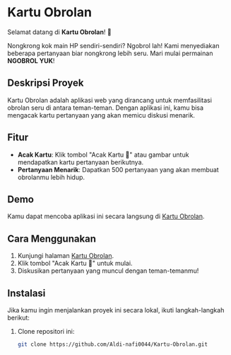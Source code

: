 # Kartu Obrolan

Selamat datang di **Kartu Obrolan**! 🎉

Nongkrong kok main HP sendiri-sendiri? Ngobrol lah! Kami menyediakan beberapa pertanyaan biar nongkrong lebih seru. Mari mulai permainan **NGOBROL YUK**!

## Deskripsi Proyek

Kartu Obrolan adalah aplikasi web yang dirancang untuk memfasilitasi obrolan seru di antara teman-teman. Dengan aplikasi ini, kamu bisa mengacak kartu pertanyaan yang akan memicu diskusi menarik. 

## Fitur

- **Acak Kartu**: Klik tombol "Acak Kartu 🔄" atau gambar untuk mendapatkan kartu pertanyaan berikutnya.
- **Pertanyaan Menarik**: Dapatkan 500 pertanyaan yang akan membuat obrolanmu lebih hidup.

## Demo

Kamu dapat mencoba aplikasi ini secara langsung di [Kartu Obrolan](https://aldi-nafi0044.github.io/Kartu-Obrolan/).

## Cara Menggunakan

1. Kunjungi halaman [Kartu Obrolan](https://aldi-nafi0044.github.io/Kartu-Obrolan/).
2. Klik tombol "Acak Kartu 🔄" untuk mulai.
3. Diskusikan pertanyaan yang muncul dengan teman-temanmu!

## Instalasi

Jika kamu ingin menjalankan proyek ini secara lokal, ikuti langkah-langkah berikut:

1. Clone repositori ini:
   ```bash
   git clone https://github.com/Aldi-nafi0044/Kartu-Obrolan.git
